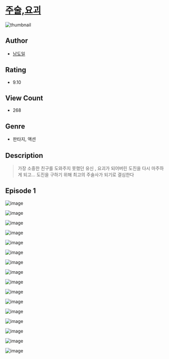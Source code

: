 # [주술,요괴](https://comic.naver.com/challenge/list?titleId=810090)
![thumbnail](https://image-comic.pstatic.net/user_contents_data/challenge_comic/2023/05/23/upload_3991091080734269797_480x623.jpeg)

## Author
- [남도일](https://comic.naver.com/artistTitle?id=366793)

## Rating
- 9.10

## View Count
- 268

## Genre
- 판타지, 액션

## Description
> 가장 소중한 친구를 도와주지 못했던 유신 , 요괴가 되어버린 도진을 다시 마주하게 되고... 도진을 구하기 위해 최고의 주술사가 되기로 결심한다


## Episode 1
![image](https://image-comic.pstatic.net/user_contents_data/challenge_comic/2023/05/23/366793/upload_3558514825994985777.jpeg)

![image](https://image-comic.pstatic.net/user_contents_data/challenge_comic/2023/05/23/366793/upload_3545284414704529509.jpeg)

![image](https://image-comic.pstatic.net/user_contents_data/challenge_comic/2023/05/23/366793/upload_7148449770480351032.jpeg)

![image](https://image-comic.pstatic.net/user_contents_data/challenge_comic/2023/05/23/366793/upload_7292564992983327281.jpeg)

![image](https://image-comic.pstatic.net/user_contents_data/challenge_comic/2023/05/23/366793/upload_7377565999315837539.jpeg)

![image](https://image-comic.pstatic.net/user_contents_data/challenge_comic/2023/05/23/366793/upload_3761971756150110257.jpeg)

![image](https://image-comic.pstatic.net/user_contents_data/challenge_comic/2023/05/23/366793/upload_7149803269361395257.jpeg)

![image](https://image-comic.pstatic.net/user_contents_data/challenge_comic/2023/05/23/366793/upload_3618754876923208034.jpeg)

![image](https://image-comic.pstatic.net/user_contents_data/challenge_comic/2023/05/23/366793/upload_7018126856400483894.jpeg)

![image](https://image-comic.pstatic.net/user_contents_data/challenge_comic/2023/05/23/366793/upload_7003719976912893237.jpeg)

![image](https://image-comic.pstatic.net/user_contents_data/challenge_comic/2023/05/23/366793/upload_3618421510067283041.jpeg)

![image](https://image-comic.pstatic.net/user_contents_data/challenge_comic/2023/05/23/366793/upload_7076956225924117561.jpeg)

![image](https://image-comic.pstatic.net/user_contents_data/challenge_comic/2023/05/23/366793/upload_4134975379938226483.jpeg)

![image](https://image-comic.pstatic.net/user_contents_data/challenge_comic/2023/05/23/366793/upload_7077232199185020726.jpeg)

![image](https://image-comic.pstatic.net/user_contents_data/challenge_comic/2023/05/23/366793/upload_3616453384203612725.jpeg)

![image](https://image-comic.pstatic.net/user_contents_data/challenge_comic/2023/05/23/366793/upload_7161349447105995620.jpeg)
